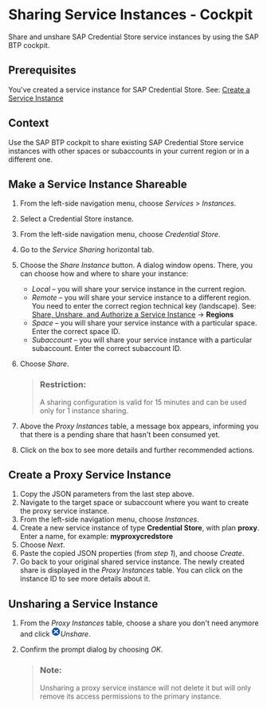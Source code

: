 <!-- loio1d69c121307b4077bfefd874ab99f4e4 -->

# Sharing Service Instances - Cockpit

Share and unshare SAP Credential Store service instances by using the SAP BTP cockpit.



<a name="loio1d69c121307b4077bfefd874ab99f4e4__section_bj3_5kg_pmb"/>

## Prerequisites

You've created a service instance for SAP Credential Store. See: [Create a Service Instance](create-a-service-instance-dc5f087.md)



<a name="loio1d69c121307b4077bfefd874ab99f4e4__section_xlx_jwq_jsb"/>

## Context

Use the SAP BTP cockpit to share existing SAP Credential Store service instances with other spaces or subaccounts in your current region or in a different one.



<a name="loio1d69c121307b4077bfefd874ab99f4e4__section_dz5_rhj_nsb"/>

## Make a Service Instance Shareable

1.  From the left-side navigation menu, choose *Services* \> *Instances*.
2.  Select a Credential Store instance.
3.  From the left-side navigation menu, choose *Credential Store*.
4.  Go to the *Service Sharing* horizontal tab.
5.  Choose the *Share Instance* button. A dialog window opens. There, you can choose how and where to share your instance:
    -   *Local* – you will share your service instance in the current region.
    -   *Remote* – you will share your service instance to a different region. You need to enter the correct region technical key \(landscape\). See: [Share, Unshare, and Authorize a Service Instance](share-unshare-and-authorize-a-service-instance-bcd0a59.md) → **Regions**
    -   *Space* – you will share your service instance with a particular space. Enter the correct space ID.
    -   *Subaccount* – you will share your service instance with a particular subaccount. Enter the correct subaccount ID.

6.  Choose *Share*.

    > ### Restriction:  
    > A sharing configuration is valid for 15 minutes and can be used only for 1 instance sharing.

7.  Above the *Proxy Instances* table, a message box appears, informing you that there is a pending share that hasn't been consumed yet.
8.  Click on the box to see more details and further recommended actions.



<a name="loio1d69c121307b4077bfefd874ab99f4e4__section_j2v_mkj_nsb"/>

## Create a Proxy Service Instance

1.  Copy the JSON parameters from the last step above.
2.  Navigate to the target space or subaccount where you want to create the proxy service instance.
3.  From the left-side navigation menu, choose *Instances*.
4.  Create a new service instance of type **Credential Store**, with plan **proxy**. Enter a name, for example: **myproxycredstore**
5.  Choose *Next*.
6.  Paste the copied JSON properties \(from *step 1*\), and choose *Create*.
7.  Go back to your original shared service instance. The newly created share is displayed in the *Proxy Instances* table. You can click on the instance ID to see more details about it.



<a name="loio1d69c121307b4077bfefd874ab99f4e4__section_lj2_3mj_nsb"/>

## Unsharing a Service Instance

1.  From the *Proxy Instances* table, choose a share you don't need anymore and click ![](images/Unshare_a_Service_Instance_328c1d4.png)*Unshare*.
2.  Confirm the prompt dialog by choosing *OK*.

    > ### Note:  
    > Unsharing a proxy service instance will not delete it but will only remove its access permissions to the primary instance.


